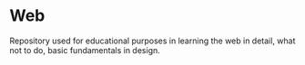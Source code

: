 # Web

Repository used for educational purposes in learning the web in detail, what not to do, basic fundamentals in design.
